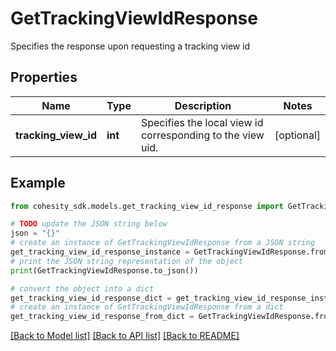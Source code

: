# GetTrackingViewIdResponse

Specifies the response upon requesting a tracking view id

## Properties

Name | Type | Description | Notes
------------ | ------------- | ------------- | -------------
**tracking_view_id** | **int** | Specifies the local view id corresponding to the view uid. | [optional] 

## Example

```python
from cohesity_sdk.models.get_tracking_view_id_response import GetTrackingViewIdResponse

# TODO update the JSON string below
json = "{}"
# create an instance of GetTrackingViewIdResponse from a JSON string
get_tracking_view_id_response_instance = GetTrackingViewIdResponse.from_json(json)
# print the JSON string representation of the object
print(GetTrackingViewIdResponse.to_json())

# convert the object into a dict
get_tracking_view_id_response_dict = get_tracking_view_id_response_instance.to_dict()
# create an instance of GetTrackingViewIdResponse from a dict
get_tracking_view_id_response_from_dict = GetTrackingViewIdResponse.from_dict(get_tracking_view_id_response_dict)
```
[[Back to Model list]](../README.md#documentation-for-models) [[Back to API list]](../README.md#documentation-for-api-endpoints) [[Back to README]](../README.md)


